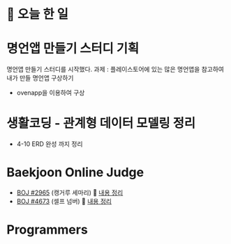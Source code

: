 # :thought_balloon: __오늘 한 일__

# __명언앱 만들기 스터디 기획__
명언앱 만들기 스터디를 시작했다.
과제 : 플레이스토어에 있는 많은 명언앱을 참고하여 내가 만들 명언앱 구상하기

* ovenapp을 이용하여 구상

# __생활코딩 - 관계형 데이터 모델링 정리__
* 4-10 ERD 완성 까지 정리

# __Baekjoon Online Judge__
* [BOJ #2965](https://www.acmicpc.net/problem/2965) (캥거루 세마리) :link: [내용 정리](https://github.com/seungrokoh/Beakjoon_OnlineJudge/tree/master/%232965/README.md)
* [BOJ #4673](https://www.acmicpc.net/problem/4673) (셀프 넘버) :link: [내용 정리](https://github.com/seungrokoh/Beakjoon_OnlineJudge/tree/master/%234673/README.md)
# __Programmers__
